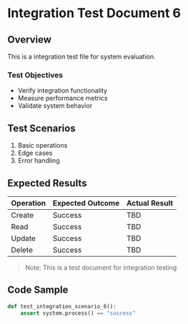 # Integration Test Document 6

## Overview
This is a integration test file for system evaluation.

### Test Objectives
- Verify integration functionality
- Measure performance metrics
- Validate system behavior

## Test Scenarios
1. Basic operations
2. Edge cases
3. Error handling

## Expected Results
| Operation | Expected Outcome | Actual Result |
|-----------|-----------------|---------------|
| Create    | Success         | TBD           |
| Read      | Success         | TBD           |
| Update    | Success         | TBD           |
| Delete    | Success         | TBD           |

> Note: This is a test document for integration testing

## Code Sample
```python
def test_integration_scenario_6():
    assert system.process() == "success"
```

